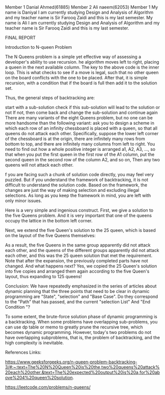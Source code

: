 Member 1 Danial Ahmed(61885)
Member 2 Ali naeem(62053)
Member 1 
My name is Daniyal I am currently studying Design and Analysis of Algorithm and my teacher name is Sir Farooq Zaidi and this is my last semester.
My name is Ali I am currently studying Design and Analysis of Algorithm and my teacher name is Sir Farooq Zaidi and this is my last semester.

FINAL REPORT

Introduction to N-queen Problem

The N Queens problem is a simple yet effective way of assessing a developer's ability to use recursion.
he algorithm moves left to right, placing a queen in the next available column. The key to the above code is the inner loop. This is what checks to see if a move is legal, such that no other queen on the board conflicts with the one to be placed. After that, 
it is simple recursion, with a condition that if the board is full then add it to the solution set.

Thus, the general steps of backtracking are:

start with a sub-solution
check if this sub-solution will lead to the solution or not
If not, then come back and change the sub-solution and continue again
There are many variants of the eight Queens problem, but no one can be more handsome than the following variant: ask you to design a scheme in which each row of an infinity chessboard is placed with a queen, so that all queens do not attack each other. 
Specifically, suppose the lower left corner of the chessboard is at the origin, 
there are infinitely many rows from bottom to top, and there are infinitely many columns from left to right. 
You need to find out how a whole positive integer is arranged a1, A2, A3, ..., so that when you put the first queen in the first row of the A1 column, put the second queen in the second row of the column A2, and so on, Then any two queens will not attack each other.

f you are facing such a chunk of solution code directly, you may feel very puzzled. But if you understand the framework of backtracking, it is not difficult to understand the solution code. Based on the framework, the changes are just the way of making selection and excluding illegal selections. 
As long as you keep the framework in mind, you are left with only minor issues.

Here is a very simple and ingenious construct. First, we give a solution to the five Queens problem. And it is very important that one of the queens occupy the lattice in the bottom left corner.

Next, we extend the five Queen's solution to the 25 queen, which is based on the layout of the five Queens themselves:

As a result, the five Queens in the same group apparently did not attack each other, and the queens of the different groups apparently did not attack each other, 
and this was the 25 queen solution that met the requirement. Note that after the expansion, the previously completed parts have not changed. And what happens next? Yes, 
we copied the 25 Queen's solution into five copies and arranged them again according to the five Queen's layout, thus expanding to 125 queens!

Conclusion:
We have repeatedly emphasized in the series of articles about dynamic planning that the three points that need to be clear in dynamic programming are "State", "selection" and "Base Case". 
Do they correspond to the "Path" that has passed, and the current "selection List" And "End Condition "?

To some extent, the brute-force solution phase of dynamic programming is a backtracking. When some problems have overlapping sub-problems, 
you can use dp table or memo to greatly prune the recursive tree, which becomes dynamic programming. However, today's two problems do not have overlapping subproblems, that is, 
the problem of backtracking, and the high complexity is inevitable.

References Links:

https://www.geeksforgeeks.org/n-queen-problem-backtracking-3/#:~:text=The%20N%20Queen%20is%20the,two%20queens%20attack%20each%20other.&text=The%20expected%20output%20is%20a,for%20above%204%20queen%20solution.

https://leetcode.com/problems/n-queens/

